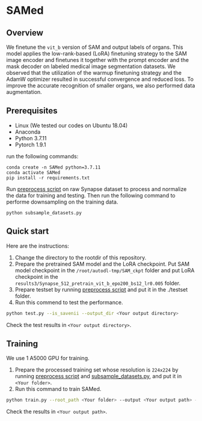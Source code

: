 # SAMed

## Overview

We finetune the `vit_b` version of SAM and output labels of organs. This model applies the low-rank-based (LoRA) finetuning strategy to the SAM image encoder and finetunes it together with the prompt encoder and the mask decoder on labeled medical image segmentation datasets. We observed that the utilization of the warmup finetuning strategy and the AdamW optimizer resulted in successful convergence and reduced loss. To improve the accurate recognition of smaller organs, we also performed data augmentation.


## Prerequisites
- Linux (We tested our codes on Ubuntu 18.04)
- Anaconda
- Python 3.7.11
- Pytorch 1.9.1


run the following commands:
```
conda create -n SAMed python=3.7.11
conda activate SAMed
pip install -r requirements.txt
```

Run [preprocess script](preprocess/) on raw Synapse dataset to process and normalize the data for training and testing. Then run the following command to performe downsampling on the training data.

```
python subsample_datasets.py
```

## Quick start

Here are the instructions: 

1. Change the directory to the rootdir of this repository.
2. Prepare the pretrained SAM model and the LoRA checkpoint. Put SAM model checkpoint in the `/root/autodl-tmp/SAM_ckpt` folder and put LoRA checkpoint in the `results3/Synapse_512_pretrain_vit_b_epo200_bs12_lr0.005` folder.
3. Prepare testset by running [preprocess script](preprocess/) and put it in the ./testset folder. 
4. Run this commend to test the performance.
```bash
python test.py --is_savenii --output_dir <Your output directory>
```
Check the test results in `<Your output directory>`.


## Training
We use 1 A5000 GPU for training.
1. Prepare the processed training set whose resolution is `224x224` by running [preprocess script](preprocess/) and [subsample_datasets.py](subsample_datasets.py), and put it in `<Your folder>`. 
2. Run this command to train SAMed.
```bash
python train.py --root_path <Your folder> --output <Your output path> --warmup --AdamW 
```
Check the results in `<Your output path>`.

